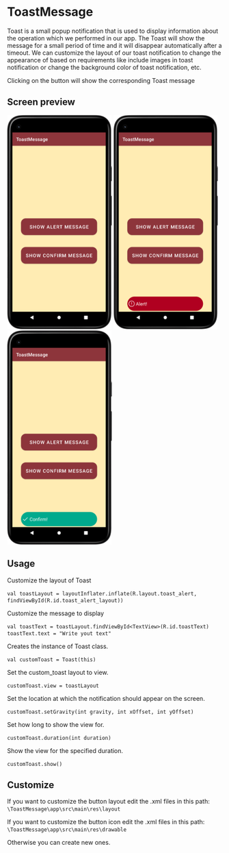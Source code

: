 # ToastMessage
Toast is a small popup notification that is used to display information about the operation which we performed in our app. The Toast will show the message for a small period of time and it will disappear automatically after a timeout. We can customize the layout of our toast notification to change the appearance of based on requirements like include images in toast notification or change the background color of toast notification, etc.

Clicking on the button will show the corresponding Toast message

## Screen preview
<p float="left">
<img height="500em" src="ToastMessage0.png" title="ToastMessage's screen preview">
<img height="500em" src="ToastMessage1.png" title="ToastMessage's screen preview">
<img height="500em" src="ToastMessage2.png" title="ToastMessage's screen preview">
</p>

## Usage
Customize the layout of Toast
```
val toastLayout = layoutInflater.inflate(R.layout.toast_alert, findViewById(R.id.toast_alert_layout))
```
Customize the message to display
```
val toastText = toastLayout.findViewById<TextView>(R.id.toastText)
toastText.text = "Write yout text"
```
Creates the instance of Toast class.
```
val customToast = Toast(this)
```
Set the custom_toast layout to view.
```
customToast.view = toastLayout
```
Set the location at which the notification should appear on the screen.
```
customToast.setGravity(int gravity, int xOffset, int yOffset)
```
Set how long to show the view for.
```
customToast.duration(int duration)
```
Show the view for the specified duration.
```
customToast.show()
```
## Customize
If you want to customize the button layout edit the .xml files in this path: ```\ToastMessage\app\src\main\res\layout ```

If you want to customize the button icon edit the .xml files in this path: ```\ToastMessage\app\src\main\res\drawable ```

Otherwise you can create new ones.
